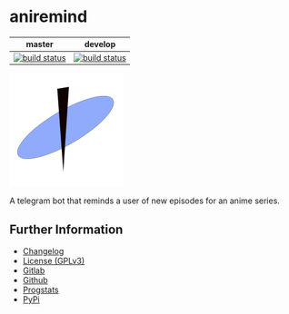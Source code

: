 # aniremind
|master|develop|
|:----:|:-----:|
|[![build status](https://gitlab.namibsun.net/namibsun/python/aniremind/badges/master/build.svg)](https://gitlab.namibsun.net/namibsun/python/aniremind/commits/master)|[![build status](https://gitlab.namibsun.net/namibsun/python/aniremind/badges/develop/build.svg)](https://gitlab.namibsun.net/namibsun/python/aniremind/commits/develop)|

![Logo](resources/logo-readme.png)

A telegram bot that reminds a user of new episodes for an anime series.

## Further Information

* [Changelog](CHANGELOG)
* [License (GPLv3)](LICENSE)
* [Gitlab](https://gitlab.namibsun.net/namibsun/python/aniremind)
* [Github](https://github.com/namboy94/aniremind)
* [Progstats](https://progstats.namibsun.net/projects/aniremind)
* [PyPi](https://pypi.org/project/aniremind)
